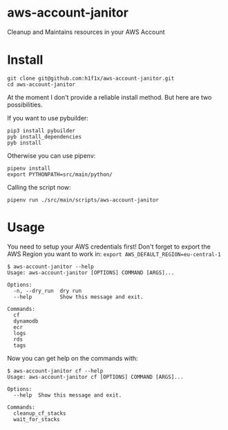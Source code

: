 # aws-account-janitor
Cleanup and Maintains resources in your AWS Account

# Install

```
git clone git@github.com:h1f1x/aws-account-janitor.git
cd aws-account-janitor
```

At the moment I don't provide a reliable install method. But here are two possibilities.

If you want to use pybuilder:
```
pip3 install pybuilder
pyb install_dependencies
pyb install
```

Otherwise you can use pipenv:
```
pipenv install
export PYTHONPATH=src/main/python/
```

Calling the script now:
```
pipenv run ./src/main/scripts/aws-account-janitor
```

# Usage

You need to setup your AWS credentials first!
Don't forget to export the AWS Region you want to work in: ``` export AWS_DEFAULT_REGION=eu-central-1 ```
```
$ aws-account-janitor --help
Usage: aws-account-janitor [OPTIONS] COMMAND [ARGS]...

Options:
  -n, --dry_run  dry run
  --help         Show this message and exit.

Commands:
  cf
  dynamodb
  ecr
  logs
  rds
  tags
```

Now you can get help on the commands with:

```
$ aws-account-janitor cf --help
Usage: aws-account-janitor cf [OPTIONS] COMMAND [ARGS]...

Options:
  --help  Show this message and exit.

Commands:
  cleanup_cf_stacks
  wait_for_stacks
```
